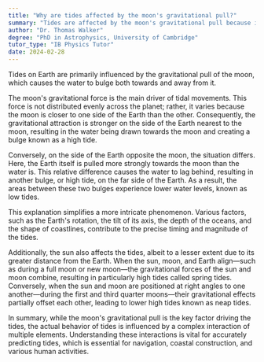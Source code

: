 ```yaml
---
title: "Why are tides affected by the moon's gravitational pull?"
summary: "Tides are affected by the moon's gravitational pull because it causes the water on Earth to bulge towards and away from the moon."
author: "Dr. Thomas Walker"
degree: "PhD in Astrophysics, University of Cambridge"
tutor_type: "IB Physics Tutor"
date: 2024-02-28
---
```


Tides on Earth are primarily influenced by the gravitational pull of the moon, which causes the water to bulge both towards and away from it.

The moon's gravitational force is the main driver of tidal movements. This force is not distributed evenly across the planet; rather, it varies because the moon is closer to one side of the Earth than the other. Consequently, the gravitational attraction is stronger on the side of the Earth nearest to the moon, resulting in the water being drawn towards the moon and creating a bulge known as a high tide.

Conversely, on the side of the Earth opposite the moon, the situation differs. Here, the Earth itself is pulled more strongly towards the moon than the water is. This relative difference causes the water to lag behind, resulting in another bulge, or high tide, on the far side of the Earth. As a result, the areas between these two bulges experience lower water levels, known as low tides.

This explanation simplifies a more intricate phenomenon. Various factors, such as the Earth's rotation, the tilt of its axis, the depth of the oceans, and the shape of coastlines, contribute to the precise timing and magnitude of the tides.

Additionally, the sun also affects the tides, albeit to a lesser extent due to its greater distance from the Earth. When the sun, moon, and Earth align—such as during a full moon or new moon—the gravitational forces of the sun and moon combine, resulting in particularly high tides called spring tides. Conversely, when the sun and moon are positioned at right angles to one another—during the first and third quarter moons—their gravitational effects partially offset each other, leading to lower high tides known as neap tides.

In summary, while the moon's gravitational pull is the key factor driving the tides, the actual behavior of tides is influenced by a complex interaction of multiple elements. Understanding these interactions is vital for accurately predicting tides, which is essential for navigation, coastal construction, and various human activities.
    